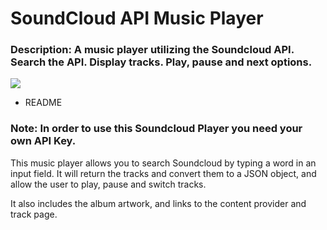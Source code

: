 # SoundCloud API Music Player
### Description: A music player utilizing the Soundcloud API. Search the API. Display tracks. Play, pause and next options.

![](../soundcloud.gif)

* README

### Note: In order to use this Soundcloud Player you need your own API Key.

This music player allows you to search Soundcloud by typing a word in an input field. It will return the tracks and convert them to a JSON object, and allow the user to play, pause and switch tracks.

It also includes the album artwork, and links to the content provider and track page.
